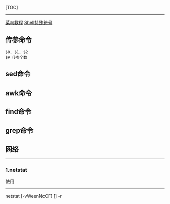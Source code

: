 [TOC]

---
[菜鸟教程](http://www.runoob.com/linux/linux-shell-basic-operators.html)
[Shell特殊符号](http://blog.csdn.net/u011341352/article/details/53215180)

## 传参命令
```shell
$0, $1, $2
$# 传参个数
```

## sed命令

## awk命令

## find命令

## grep命令

## 网络
---
### 1.netstat
使用<hr/>
netstat [-vWeenNcCF] [<Af>] -r

